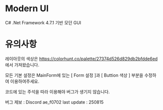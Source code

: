 # Modern UI

C# .Net Framework 4.7.1 기반 모던 GUI

# 유의사항

레이아웃의 색상은 https://colorhunt.co/palette/27374d526d829db2bfdde6ed 에서 가져왔습니다.

모든 기본 설정은 MainForm에 있는 [ Form 설정 ]과 [ Buttion 색상 ] 부분을 수정하여 이용하여주세요.

코드에 있는 주석을 따라 이용해야 버그가 생기지 않습니다.

버그 제보 : 
Discord ae_f0702
last update : 250815
